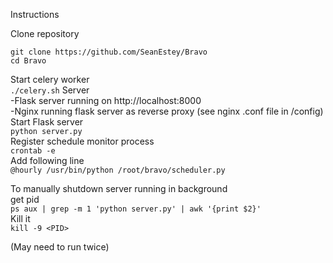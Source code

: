 Instructions<br>

Clone repository
```
git clone https://github.com/SeanEstey/Bravo
cd Bravo
```
Start celery worker<br>
`./celery.sh`
Server<br>
-Flask server running on http://localhost:8000<br>
-Nginx running flask server as reverse proxy (see nginx .conf file in /config)<br>
Start Flask server<br>
`python server.py`<br>
Register schedule monitor process<br>
`crontab -e`<br>
Add following line<br>
`@hourly /usr/bin/python /root/bravo/scheduler.py`<br>

To manually shutdown server running in background<br>
get pid<br>
`ps aux | grep -m 1 'python server.py' | awk '{print $2}'`<br>
Kill it<br>
`kill -9 <PID>`<br>

(May need to run twice)
